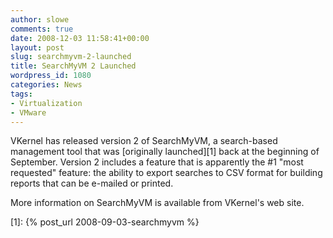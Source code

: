 ```yaml
---
author: slowe
comments: true
date: 2008-12-03 11:58:41+00:00
layout: post
slug: searchmyvm-2-launched
title: SearchMyVM 2 Launched
wordpress_id: 1080
categories: News
tags:
- Virtualization
- VMware
---
```


VKernel has released version 2 of SearchMyVM, a search-based management tool that was [originally launched][1] back at the beginning of September. Version 2 includes a feature that is apparently the #1 "most requested" feature: the ability to export searches to CSV format for building reports that can be e-mailed or printed.

More information on SearchMyVM is available from VKernel's web site.

[1]: {% post_url 2008-09-03-searchmyvm %}
